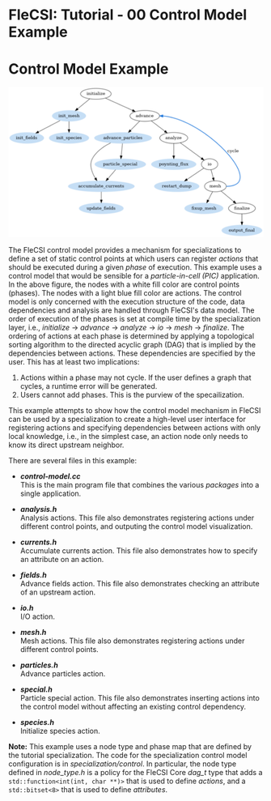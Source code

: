 # FleCSI: Tutorial - 00 Control Model Example
<!--
  The above header is required for Doxygen to correctly name the
  auto-generated page. It is ignored in the FleCSI guide documentation.
-->

<!-- CINCHDOC DOCUMENT(user-guide) SECTION(tutorial::control) -->

# Control Model Example

![Control Flow Graph Example](tutorial-00-cfg.png)

The FleCSI control model provides a mechanism for specializations to
define a set of static control points at which users can register
*actions* that should be executed during a given *phase* of execution.
This example uses a control model that would be sensible for a
*particle-in-cell (PIC)* application. In the above figure, the nodes with
a white fill color are control points (phases).  The nodes with a light
blue fill color are actions. The control model is only concerned with
the execution structure of the code, data dependencies and analysis are
handled through FleCSI's data model. The order of execution of the
phases is set at compile time by the specialization layer, i.e.,
*initialize* -> *advance* -> *analyze* -> *io* -> *mesh* -> *finalize*.
The ordering of actions at each phase is determined by applying a
topological sorting algorithm to the directed acyclic graph (DAG) that
is implied by the dependencies between actions. These dependencies are
specified by the user. This has at least two implications:

1. Actions within a phase may not cycle. If the user defines a graph
   that cycles, a runtime error will be generated.
2. Users cannot add phases. This is the purview of the specailization.

This example attempts to show how the control model mechanism in FleCSI
can be used by a specialization to create a high-level user interface
for registering actions and specifying dependencies between actions
with only local knowledge, i.e., in the simplest case, an action node
only needs to know its direct upstream neighbor.

There are several files in this example:

* ***control-model.cc***<br>
  This is the main program file that combines the various *packages*
  into a single application.

* ***analysis.h***<br>
  Analysis actions. This file also demonstrates registering actions
  under different control points, and outputing the control model
  visualization.

* ***currents.h***<br>
  Accumulate currents action. This file also demonstrates how to specify
  an attribute on an action.

* ***fields.h***<br>
  Advance fields action. This file also demonstrates checking an
  attribute of an upstream action.

* ***io.h***<br>
  I/O action.

* ***mesh.h***<br>
  Mesh actions. This file also demonstrates registering actions under
  different control points.

* ***particles.h***<br>
  Advance particles action.

* ***special.h***<br>
  Particle special action. This file also demonstrates inserting actions
  into the control model without affecting an existing control
  dependency.

* ***species.h***<br>
  Initialize species action.

**Note:** This example uses a node type and phase map that are defined by the
tutorial specialization. The code for the specialization control model
configuration is in *specialization/control*. In particular, the node
type defined in *node_type.h* is a policy for the FleCSI Core *dag_t*
type that adds a `std::function<int(int, char **)>` that is used to
define *actions*, and a `std::bitset<8>` that is used to define
*attributes*.

```cpp
```

<!-- vim: set tabstop=2 shiftwidth=2 expandtab fo=cqt tw=72 : -->
